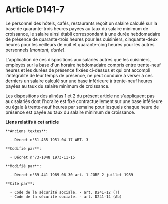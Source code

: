 # Article D141-7

Le personnel des hôtels, cafés, restaurants reçoit un salaire calculé sur la base de quarante-trois heures payées au taux du
salaire minimum de croissance, le salaire ainsi établi correspondant à une durée hebdomadaire de présence de quarante-trois
heures pour les cuisiniers, cinquante-deux heures pour les veilleurs de nuit et quarante-cinq heures pour les autres
personnels [*montant, durée*].

L'application de ces dispositions aux salariés autres que les cuisiniers, employés sur la base d'un horaire hebdomadaire
compris entre trente-neuf heures et les durées de présence fixées ci-dessus et qui ont accompli l'intégralité de leur temps
de présence, ne peut conduire à verser à ces derniers un salaire calculé sur une base inférieure à trente-neuf heures payées
au taux du salaire minimum de croissance.

Les dispositions des alinéas 1 et 2 du présent article ne s'appliquent pas aux salariés dont l'horaire est fixé
contractuellement sur une base inférieure ou égale à trente-neuf heures par semaine pour lesquels chaque heure de présence
est payée au taux du salaire minimum de croissance.

**Liens relatifs à cet article**

	**Anciens textes**:

	  - Décret n°51-435 1951-04-17 ART. 3

	**Codifié par**:

	  - Décret n°73-1048 1973-11-15

	**Modifié par**:

	  - Décret n°89-441 1989-06-30 art. 1 JORF 2 juillet 1989

	**Cité par**:

	  - Code de la sécurité sociale. - art. D241-12 (T)
	  - Code de la sécurité sociale. - art. D241-14 (Ab)
